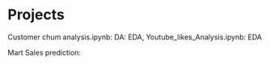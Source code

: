 # Projects
Customer chum analysis.ipynb: DA: EDA, 
Youtube_likes_Analysis.ipynb: EDA 

Mart Sales prediction: 
